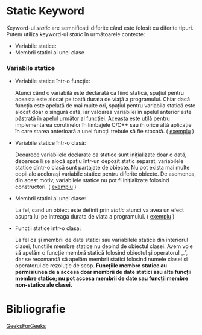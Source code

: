 # Static Keyword

Keyword-ul *static* are semnificații diferite când este folosit cu diferite tipuri. Putem utiliza keyword-ul *static* în următoarele contexte:

* Variabile statice: 
* Membrii statici ai unei clase

### Variabile statice
* Variabile statice într-o funcție:
  
   Atunci când o variabilă este declarată ca fiind statică, spațiul pentru aceasta este alocat pe toată durata de viață a programului. Chiar dacă funcția este apelată de mai multe ori, spațiul pentru variabila statică este alocat doar o singură dată, iar valoarea variabilei în apelul anterior este păstrată în apelul următor al funcției. Aceasta este utilă pentru implementarea corutinelor în limbajele C/C++ sau în orice altă aplicație în care starea anterioară a unei funcții trebuie să fie stocată. ( [exemplu](variabila_statica.cpp) )
* Variabile statice într-o clasă:
  
   Deoarece variabilele declarate ca statice sunt inițializate doar o dată, deoarece li se alocă spațiu într-un depozit static separat, variabilele statice dintr-o clasă sunt partajate de obiecte. Nu pot exista mai multe copii ale acelorași variabile statice pentru diferite obiecte. De asemenea, din acest motiv, variabilele statice nu pot fi inițializate folosind constructori. ( [exemplu](variabila_statica_clasa.cpp) )


* Membrii statici ai unei clase:

    La fel, cand un obiect este definit prin *static* atunci va avea un efect asupra lui pe intreaga durata de viata a programului. ( [exemplu](statica_membru_clasa.cpp) )

* Functii statice intr-o clasa:

     La fel ca și membrii de date statici sau variabilele statice din interiorul clasei, funcțiile membre statice nu depind de obiectul clasei. Avem voie să apelăm o funcție membră statică folosind obiectul și operatorul „.”, dar se recomandă să apelăm membrii statici folosind numele clasei și operatorul de rezoluție de scop. **Funcțiile membre statice au permisiunea de a accesa doar membrii de date statici sau alte funcții membre statice; nu pot accesa membrii de date sau funcții membre non-statice ale clasei.**


# Bibliografie


[GeeksForGeeks](https://www.geeksforgeeks.org/static-keyword-cpp/)

